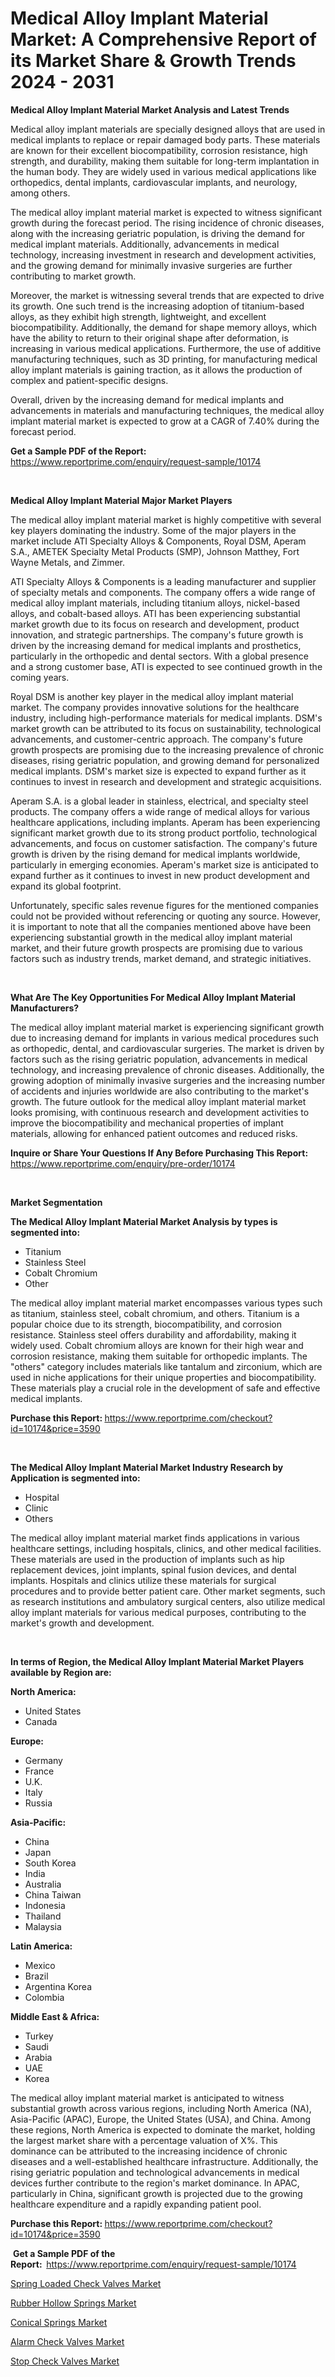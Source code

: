 <p><h1>Medical Alloy Implant Material Market: A Comprehensive Report of its Market Share & Growth Trends 2024 - 2031</h1></p><p><strong>Medical Alloy Implant Material Market Analysis and Latest Trends</strong></p>
<p><p>Medical alloy implant materials are specially designed alloys that are used in medical implants to replace or repair damaged body parts. These materials are known for their excellent biocompatibility, corrosion resistance, high strength, and durability, making them suitable for long-term implantation in the human body. They are widely used in various medical applications like orthopedics, dental implants, cardiovascular implants, and neurology, among others.</p><p>The medical alloy implant material market is expected to witness significant growth during the forecast period. The rising incidence of chronic diseases, along with the increasing geriatric population, is driving the demand for medical implant materials. Additionally, advancements in medical technology, increasing investment in research and development activities, and the growing demand for minimally invasive surgeries are further contributing to market growth.</p><p>Moreover, the market is witnessing several trends that are expected to drive its growth. One such trend is the increasing adoption of titanium-based alloys, as they exhibit high strength, lightweight, and excellent biocompatibility. Additionally, the demand for shape memory alloys, which have the ability to return to their original shape after deformation, is increasing in various medical applications. Furthermore, the use of additive manufacturing techniques, such as 3D printing, for manufacturing medical alloy implant materials is gaining traction, as it allows the production of complex and patient-specific designs.</p><p>Overall, driven by the increasing demand for medical implants and advancements in materials and manufacturing techniques, the medical alloy implant material market is expected to grow at a CAGR of 7.40% during the forecast period.</p></p>
<p><strong>Get a Sample PDF of the Report:&nbsp;</strong> <a href="https://www.reportprime.com/enquiry/request-sample/10174">https://www.reportprime.com/enquiry/request-sample/10174</a></p>
<p>&nbsp;</p>
<p><strong>Medical Alloy Implant Material Major Market Players</strong></p>
<p><p>The medical alloy implant material market is highly competitive with several key players dominating the industry. Some of the major players in the market include ATI Specialty Alloys & Components, Royal DSM, Aperam S.A., AMETEK Specialty Metal Products (SMP), Johnson Matthey, Fort Wayne Metals, and Zimmer.</p><p>ATI Specialty Alloys & Components is a leading manufacturer and supplier of specialty metals and components. The company offers a wide range of medical alloy implant materials, including titanium alloys, nickel-based alloys, and cobalt-based alloys. ATI has been experiencing substantial market growth due to its focus on research and development, product innovation, and strategic partnerships. The company's future growth is driven by the increasing demand for medical implants and prosthetics, particularly in the orthopedic and dental sectors. With a global presence and a strong customer base, ATI is expected to see continued growth in the coming years.</p><p>Royal DSM is another key player in the medical alloy implant material market. The company provides innovative solutions for the healthcare industry, including high-performance materials for medical implants. DSM's market growth can be attributed to its focus on sustainability, technological advancements, and customer-centric approach. The company's future growth prospects are promising due to the increasing prevalence of chronic diseases, rising geriatric population, and growing demand for personalized medical implants. DSM's market size is expected to expand further as it continues to invest in research and development and strategic acquisitions.</p><p>Aperam S.A. is a global leader in stainless, electrical, and specialty steel products. The company offers a wide range of medical alloys for various healthcare applications, including implants. Aperam has been experiencing significant market growth due to its strong product portfolio, technological advancements, and focus on customer satisfaction. The company's future growth is driven by the rising demand for medical implants worldwide, particularly in emerging economies. Aperam's market size is anticipated to expand further as it continues to invest in new product development and expand its global footprint.</p><p>Unfortunately, specific sales revenue figures for the mentioned companies could not be provided without referencing or quoting any source. However, it is important to note that all the companies mentioned above have been experiencing substantial growth in the medical alloy implant material market, and their future growth prospects are promising due to various factors such as industry trends, market demand, and strategic initiatives.</p></p>
<p>&nbsp;</p>
<p><strong>What Are The Key Opportunities For Medical Alloy Implant Material Manufacturers?</strong></p>
<p><p>The medical alloy implant material market is experiencing significant growth due to increasing demand for implants in various medical procedures such as orthopedic, dental, and cardiovascular surgeries. The market is driven by factors such as the rising geriatric population, advancements in medical technology, and increasing prevalence of chronic diseases. Additionally, the growing adoption of minimally invasive surgeries and the increasing number of accidents and injuries worldwide are also contributing to the market's growth. The future outlook for the medical alloy implant material market looks promising, with continuous research and development activities to improve the biocompatibility and mechanical properties of implant materials, allowing for enhanced patient outcomes and reduced risks.</p></p>
<p><strong>Inquire or Share Your Questions If Any Before Purchasing This Report:</strong> <a href="https://www.reportprime.com/enquiry/pre-order/10174">https://www.reportprime.com/enquiry/pre-order/10174</a></p>
<p>&nbsp;</p>
<p><strong>Market Segmentation</strong></p>
<p><strong>The Medical Alloy Implant Material Market Analysis by types is segmented into:</strong></p>
<p><ul><li>Titanium</li><li>Stainless Steel</li><li>Cobalt Chromium</li><li>Other</li></ul></p>
<p><p>The medical alloy implant material market encompasses various types such as titanium, stainless steel, cobalt chromium, and others. Titanium is a popular choice due to its strength, biocompatibility, and corrosion resistance. Stainless steel offers durability and affordability, making it widely used. Cobalt chromium alloys are known for their high wear and corrosion resistance, making them suitable for orthopedic implants. The "others" category includes materials like tantalum and zirconium, which are used in niche applications for their unique properties and biocompatibility. These materials play a crucial role in the development of safe and effective medical implants.</p></p>
<p><strong>Purchase this Report:&nbsp;</strong><a href="https://www.reportprime.com/checkout?id=10174&price=3590">https://www.reportprime.com/checkout?id=10174&price=3590</a></p>
<p>&nbsp;</p>
<p><strong>The Medical Alloy Implant Material Market Industry Research by Application is segmented into:</strong></p>
<p><ul><li>Hospital</li><li>Clinic</li><li>Others</li></ul></p>
<p><p>The medical alloy implant material market finds applications in various healthcare settings, including hospitals, clinics, and other medical facilities. These materials are used in the production of implants such as hip replacement devices, joint implants, spinal fusion devices, and dental implants. Hospitals and clinics utilize these materials for surgical procedures and to provide better patient care. Other market segments, such as research institutions and ambulatory surgical centers, also utilize medical alloy implant materials for various medical purposes, contributing to the market's growth and development.</p></p>
<p>&nbsp;</p>
<p><strong>In terms of Region, the Medical Alloy Implant Material Market Players available by Region are:</strong></p>
<p>
    <p> <strong> North America: </strong>
        <ul>
            <li>United States</li>
            <li>Canada</li>
        </ul>
        </p> 
    <p> <strong> Europe: </strong>
        <ul>
            <li>Germany</li>
            <li>France</li>
            <li>U.K.</li>
            <li>Italy</li>
            <li>Russia</li>
        </ul>
        </p> 
    <p> <strong> Asia-Pacific: </strong>
        <ul>
            <li>China</li>
            <li>Japan</li>
            <li>South Korea</li>
            <li>India</li>
            <li>Australia</li>
            <li>China Taiwan</li>
            <li>Indonesia</li>
            <li>Thailand</li>
            <li>Malaysia</li>
        </ul>
        </p> 
    <p> <strong> Latin America: </strong>
        <ul>
            <li>Mexico</li>
            <li>Brazil</li>
            <li>Argentina Korea</li>
            <li>Colombia</li>
        </ul>
        </p> 
    <p> <strong> Middle East & Africa: </strong>
        <ul>
            <li>Turkey</li>
            <li>Saudi</li>
            <li>Arabia</li>
            <li>UAE</li>
            <li>Korea</li>
        </ul>
    </p>
    </p>
<p><p>The medical alloy implant material market is anticipated to witness substantial growth across various regions, including North America (NA), Asia-Pacific (APAC), Europe, the United States (USA), and China. Among these regions, North America is expected to dominate the market, holding the largest market share with a percentage valuation of X%. This dominance can be attributed to the increasing incidence of chronic diseases and a well-established healthcare infrastructure. Additionally, the rising geriatric population and technological advancements in medical devices further contribute to the region's market dominance. In APAC, particularly in China, significant growth is projected due to the growing healthcare expenditure and a rapidly expanding patient pool.</p></p>
<p><strong>Purchase this Report: </strong><a href="https://www.reportprime.com/checkout?id=10174&price=3590">https://www.reportprime.com/checkout?id=10174&price=3590</a></p>
<p>&nbsp;<strong>Get a Sample PDF of the Report:&nbsp;&nbsp;</strong><a href="https://www.reportprime.com/enquiry/request-sample/10174">https://www.reportprime.com/enquiry/request-sample/10174</a></p>
<p><strong></strong></p>
<p><p><a href="https://medium.com/@andrewhills1925/spring-loaded-check-valves-market-size-cagr-trends-2024-2030-44ba3a04a078">Spring Loaded Check Valves Market</a></p><p><a href="https://medium.com/@andrewhills1925/rubber-hollow-springs-market-size-and-market-trends-complete-industry-overview-2024-to-2031-ff606c48de88">Rubber Hollow Springs Market</a></p><p><a href="https://medium.com/@andrewhills1925/conical-springs-market-share-evolution-and-market-growth-trends-2024-2031-0fa00fbd46b9">Conical Springs Market</a></p><p><a href="https://medium.com/@andrewhills1925/alarm-check-valves-market-outlook-industry-overview-and-forecast-2024-to-2031-6599f9968e92">Alarm Check Valves Market</a></p><p><a href="https://medium.com/@andrewhills1925/stop-check-valves-market-size-cagr-trends-2024-2030-c1b99628d774">Stop Check Valves Market</a></p></p>